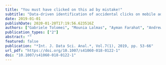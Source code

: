 ```yaml
---
title: "You must have clicked on this ad by mistake!"
subtitle: "Data-driven identification of accidental clicks on mobile ads with applications to advertiser cost discounting and click-through rate prediction"
date: 2019-01-01
publishDate: 2020-01-20T17:19:56.623516Z
authors: ["Gabriele Tolomei", "Mounia Lalmas", "Ayman Farahat", "Andrew Haines"]
publication_types: ["2"]
abstract: ""
featured: false
publication: "*Int. J. Data Sci. Anal.*, Vol.7(1), 2019, pp. 53-66"
url_pdf: "https://doi.org/10.1007/s41060-018-0122-1"
doi: "10.1007/s41060-018-0122-1"
---
```


